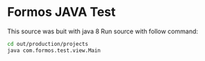 # Formos JAVA Test
 This source was buit with java 8
 Run source with follow command: 

```bash
cd out/production/projects
java com.formos.test.view.Main
```